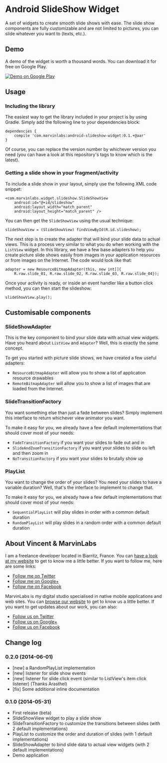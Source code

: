 Android SlideShow Widget
========================

A set of widgets to create smooth slide shows with ease. The slide show components are fully 
customizable and are not limited to pictures, you can slide whatever you want to (texts, etc.).

## Demo

A demo of the widget is worth a thousand words. You can download it for free on Google Play.

<a href="https://play.google.com/store/apps/details?id=com.marvinlabs.widget.slideshow.demo">
  <img alt="Demo on Google Play"
         src="http://developer.android.com/images/brand/en_generic_rgb_wo_60.png" />
</a>

## Usage

### Including the library

The easiest way to get the library included in your project is by using Gradle. Simply add the 
following line to your dependencies block:

    dependencies {
        compile 'com.marvinlabs:android-slideshow-widget:0.1.+@aar'
    }
    
Of course, you can replace the version number by whichever version you need (you can have a look at 
this repository's tags to know which is the latest).

### Getting a slide show in your fragment/activity

To include a slide show in your layout, simply use the following XML code snippet:

    <com.marvinlabs.widget.slideshow.SlideShowView
        android:id="@+id/slideshow"
        android:layout_width="match_parent"
        android:layout_height="match_parent" />

You can then get the `SlideShowView` using the usual technique:

    slideShowView = (SlideShowView) findViewById(R.id.slideshow);

The next step is to create the adapter that will bind your slide data to actual views. This is a 
process very similar to what you do when working with the `ListView` widget. In this library, 
we have a few base adapters to help you create picture slide shows easily from images in your
application resources or from images on the Internet. The code would look like that:

    adapter = new ResourceBitmapAdapter(this, new int[]{
        R.raw.slide_01, R.raw.slide_02, R.raw.slide_03, R.raw.slide_04});

Once your activity is ready, or inside an event handler like a button click method, you can then 
start the slideshow:

    slideShowView.play();

## Customisable components

### SlideShowAdapter

This is the key component to bind your slide data with actual view widgets. Have you heard about 
`ListView` and `Adapter`? Well, this is exactly the same concept. 

To get you started with picture slide shows, we have created a few useful adapters:

  - `ResourceBitmapAdapter` will allow you to show a list of application resource drawables
  - `RemoteBitmapAdapter` will allow you to show a list of images that are loaded from the 
    Internet.
   
### SlideTransitionFactory

You want something else than just a fade between slides? Simply implement this interface to return 
whichever view animator you want. 

To make it easy for you, we already have a few default implementations that should cover most of 
your needs:
 
  - `FadeTransitionFactory` if you want your slides to fade out and in
  - `SlideAndZoomTransitionFactory` if you want your slides to slide ou left and then zoom in
  - `NoTransitionFactory`  if you want your slides to brutally show up

### PlayList

You want to change the order of your slides? You need your slides to have a variable duration? 
Well, that's the interface to implement to change that. 

To make it easy for you, we already have a few default implementations that should cover most of 
your needs:

  - `SequentialPlayList` will play slides in order with a common default duration
  - `RandomPlayList` will play slides in a random order with a common default duration

## About Vincent & MarvinLabs

I am a freelance developer located in Biarritz, France. You can 
[have a look at my website](http://vincentprat.info) to get to know me a little better. If you want 
to follow me, here are some links:

* [Follow me on Twitter](http://twitter.com/vpratfr)
* [Follow me on Google+](https://plus.google.com/+VincentPrat)
* [Follow me on Facebook](http://www.facebook.com/vpratfr)

MarvinLabs is my digital studio specialised in native mobile applications and web sites. You can 
[browse our website](http://www.marvinlabs.com) to get to know us a little better. If you want to 
get updates about our work, you can also:

* [Follow us on Twitter](http://twitter.com/marvinlabs)
* [Follow us on Google+](https://plus.google.com/+Marvinlabs)
* [Follow us on Facebook](http://www.facebook.com/studio.marvinlabs)

## Change log

### 0.2.0 (2014-06-01)

  - [new] a RandomPlayList implementation
  - [new] listener for slide show events
  - [new] listener for slide click event (similar to ListView's item click listener) (Thanks 
    Arasthel)
  - [fix] Some additional inline documentation
  
### 0.1.0 (2014-05-31)

  - First release (beta)
  - SlideShowView widget to play a slide show
  - SlideTransitionFactory to customize the transitions between slides (with 2 default 
    implementations)
  - PlayList to customize the order and duration of slides (with 1 default implementations)
  - SlideShowAdapter to bind slide data to actual view widgets (with 2 default implementations)
  - Demo application